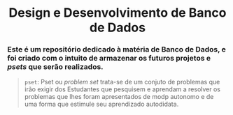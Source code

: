 <div align="center">
  
  # Design e Desenvolvimento de Banco de Dados
</div>
  
  ### **Este é um repositório dedicado à matéria de Banco de Dados, e foi criado com o intuito de armazenar os futuros projetos e *psets* que serão realizados.**
  
 > `pset`: Pset ou *problem set* trata-se de um conjuto de problemas que irão exigir dos Estudantes que pesquisem e aprendam a resolver os problemas que lhes foram apresentados de modp autonomo e de uma forma que estimule seu aprendizado autodidata.
